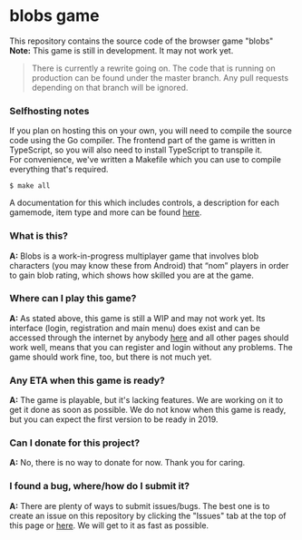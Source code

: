 # blobs game

This repository contains the source code of the browser game "blobs"<br/>
**Note:** This game is still in development. It may not work yet. <br />
> There is currently a rewrite going on. The code that is running on production can be found under the master branch. Any pull requests depending on that branch will be ignored.<br/>

### Selfhosting notes
If you plan on hosting this on your own, you will need to compile the source code using the Go compiler. The frontend part of the game is written in TypeScript, so you will also need to install TypeScript to transpile it. <br/>
For convenience, we've written a Makefile which you can use to compile everything that's required.
```shell script
$ make all
```
A documentation for this which includes controls, a description for each gamemode, item type and more can be found [here](https://docs.blobs-game.com).

### What is this?
__A:__ Blobs is a work-in-progress multiplayer game that involves blob characters (you may know these from Android) that “nom” players in order to gain blob rating, which shows how skilled you are at the game.

### Where can I play this game?
__A:__ As stated above, this game is still a WIP and may not work yet. Its interface (login, registration and main menu) does exist and can be accessed through the internet by anybody [here](http://blobs-game.com) and all other pages should work well, means that you can register and login without any problems. The game should work fine, too, but there is not much yet.

### Any ETA when this game is ready?
__A:__ The game is playable, but it's lacking features. We are working on it to get it done as soon as possible. We do not know when this game is ready, but you can expect the first version to be ready in 2019.

### Can I donate for this project?
__A:__ No, there is no way to donate for now. Thank you for caring.

### I found a bug, where/how do I submit it?
__A:__ There are plenty of ways to submit issues/bugs. The best one is to create an issue on this repository by clicking the "Issues" tab at the top of this page or [here](https://github.com/blobs-io/blobsgame/issues/new). We will get to it as fast as possible. 
